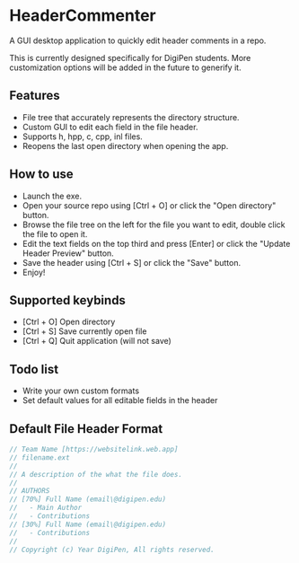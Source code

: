 # HeaderCommenter
A GUI desktop application to quickly edit header comments in a repo.

This is currently designed specifically for DigiPen students. More customization options will be added in the future to generify it.

## Features
- File tree that accurately represents the directory structure.
- Custom GUI to edit each field in the file header.
- Supports h, hpp, c, cpp, inl files.
- Reopens the last open directory when opening the app.

## How to use
- Launch the exe.
- Open your source repo using [Ctrl + O] or click the "Open directory" button.
- Browse the file tree on the left for the file you want to edit, double click the file to open it.
- Edit the text fields on the top third and press [Enter] or click the "Update Header Preview" button.
- Save the header using [Ctrl + S] or click the "Save" button.
- Enjoy!

## Supported keybinds
- [Ctrl + O] Open directory
- [Ctrl + S] Save currently open file
- [Ctrl + Q] Quit application (will not save)

## Todo list
- Write your own custom formats
- Set default values for all editable fields in the header

## Default File Header Format
```cpp
// Team Name [https://websitelink.web.app]
// filename.ext
// 
// A description of the what the file does.
//
// AUTHORS
// [70%] Full Name (email\@digipen.edu)
//   - Main Author
//   - Contributions
// [30%] Full Name (email\@digipen.edu)
//   - Contributions
// 
// Copyright (c) Year DigiPen, All rights reserved.
```